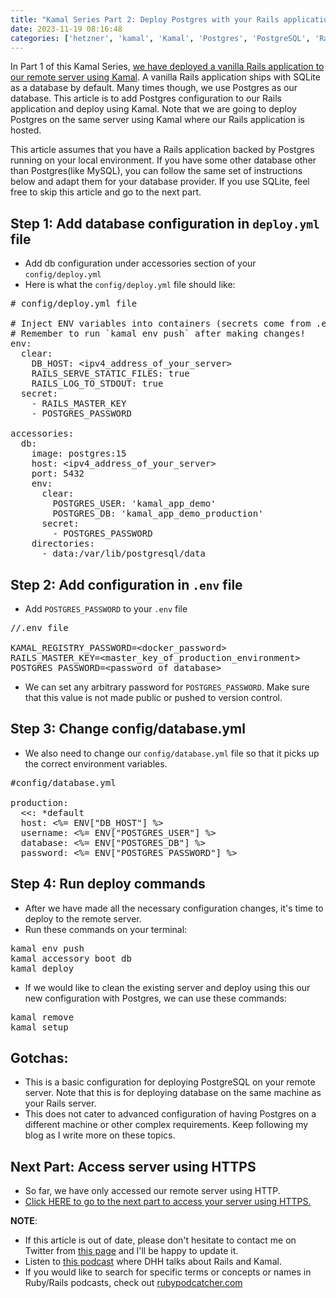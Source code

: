 ```yaml
---
title: "Kamal Series Part 2: Deploy Postgres with your Rails application"
date: 2023-11-19 08:16:48
categories: ['hetzner', 'kamal', 'Kamal', 'Postgres', 'PostgreSQL', 'Rails', 'Rails', 'Ruby', 'ruby on rails', 'RubyOnRails']
---
```


<!-- wp:paragraph -->
<p class="">In Part 1 of this Kamal Series, <a href="https://joshio1.blog/basic-guide-to-deploy-a-rails-7-application-using-kamal-on-hetzner-cloud/">we have deployed a vanilla Rails application to our remote server using Kamal</a>. A vanilla Rails application ships with SQLite as a database by default. Many times though, we use Postgres as our database. This article is to add Postgres configuration to our Rails application and deploy using Kamal. Note that we are going to deploy Postgres on the same server using Kamal where our Rails application is hosted.</p>
<!-- /wp:paragraph -->

<!-- wp:paragraph -->
<p class="">This article assumes that you have a Rails application backed by Postgres running on your local environment. If you have some other database other than Postgres(like MySQL), you can follow the same set of instructions below and adapt them for your database provider. If you use SQLite, feel free to skip this article and go to the next part.</p>
<!-- /wp:paragraph -->

<!-- wp:heading -->
<h2 class="wp-block-heading">Step 1: Add database configuration in <code>deploy.yml</code> file</h2>
<!-- /wp:heading -->

<!-- wp:list -->
<ul class=""><!-- wp:list-item -->
<li class="">Add db configuration under accessories section of your <code>config/deploy.yml</code></li>
<!-- /wp:list-item -->

<!-- wp:list-item -->
<li class="">Here is what the <code>config/deploy.yml</code> file should like: </li>
<!-- /wp:list-item --></ul>
<!-- /wp:list -->

<!-- wp:syntaxhighlighter/code {"language":"yaml"} -->
<pre class="wp-block-syntaxhighlighter-code"># config/deploy.yml file

# Inject ENV variables into containers (secrets come from .env).
# Remember to run `kamal env push` after making changes!
env:
  clear:
    DB_HOST: &lt;ipv4_address_of_your_server>
    RAILS_SERVE_STATIC_FILES: true
    RAILS_LOG_TO_STDOUT: true
  secret:
    - RAILS_MASTER_KEY
    - POSTGRES_PASSWORD

accessories:  
  db:
    image: postgres:15
    host: &lt;ipv4_address_of_your_server>
    port: 5432
    env:
      clear:
        POSTGRES_USER: 'kamal_app_demo'
        POSTGRES_DB: 'kamal_app_demo_production'
      secret:
        - POSTGRES_PASSWORD
    directories:
      - data:/var/lib/postgresql/data</pre>
<!-- /wp:syntaxhighlighter/code -->

<!-- wp:heading -->
<h2 class="wp-block-heading">Step 2: Add configuration in <code>.env</code> file</h2>
<!-- /wp:heading -->

<!-- wp:list -->
<ul class=""><!-- wp:list-item -->
<li class="">Add <code>POSTGRES_PASSWORD</code> to your <code>.env</code> file</li>
<!-- /wp:list-item --></ul>
<!-- /wp:list -->

<!-- wp:syntaxhighlighter/code {"language":"bash"} -->
<pre class="wp-block-syntaxhighlighter-code">//.env file

KAMAL_REGISTRY_PASSWORD=&lt;docker_password>
RAILS_MASTER_KEY=&lt;master_key_of_production_environment>
POSTGRES_PASSWORD=&lt;password_of_database></pre>
<!-- /wp:syntaxhighlighter/code -->

<!-- wp:list -->
<ul class=""><!-- wp:list-item -->
<li class="">We can set any arbitrary password for <code>POSTGRES_PASSWORD</code>. Make sure that this value is not made public or pushed to version control.</li>
<!-- /wp:list-item --></ul>
<!-- /wp:list -->

<!-- wp:heading -->
<h2 class="wp-block-heading">Step 3: Change config/database.yml</h2>
<!-- /wp:heading -->

<!-- wp:list -->
<ul class=""><!-- wp:list-item -->
<li class="">We also need to change our <code>config/database.yml</code> file so that it picks up the correct environment variables. </li>
<!-- /wp:list-item --></ul>
<!-- /wp:list -->

<!-- wp:syntaxhighlighter/code -->
<pre class="wp-block-syntaxhighlighter-code">#config/database.yml

production:
  &lt;&lt;: *default
  host: &lt;%= ENV["DB_HOST"] %>
  username: &lt;%= ENV["POSTGRES_USER"] %>
  database: &lt;%= ENV["POSTGRES_DB"] %>
  password: &lt;%= ENV["POSTGRES_PASSWORD"] %></pre>
<!-- /wp:syntaxhighlighter/code -->

<!-- wp:heading -->
<h2 class="wp-block-heading">Step 4: Run deploy commands</h2>
<!-- /wp:heading -->

<!-- wp:list -->
<ul class=""><!-- wp:list-item -->
<li class="">After we have made all the necessary configuration changes, it's time to deploy to the remote server.</li>
<!-- /wp:list-item -->

<!-- wp:list-item -->
<li class="">Run these commands on your terminal:</li>
<!-- /wp:list-item --></ul>
<!-- /wp:list -->

<!-- wp:syntaxhighlighter/code -->
<pre class="wp-block-syntaxhighlighter-code">kamal env push
kamal accessory boot db
kamal deploy</pre>
<!-- /wp:syntaxhighlighter/code -->

<!-- wp:list -->
<ul class=""><!-- wp:list-item -->
<li class="">If we would like to clean the existing server and deploy using this our new configuration with Postgres, we can use these commands:</li>
<!-- /wp:list-item --></ul>
<!-- /wp:list -->

<!-- wp:syntaxhighlighter/code -->
<pre class="wp-block-syntaxhighlighter-code">kamal remove
kamal setup</pre>
<!-- /wp:syntaxhighlighter/code -->

<!-- wp:heading -->
<h2 class="wp-block-heading">Gotchas:</h2>
<!-- /wp:heading -->

<!-- wp:list -->
<ul class=""><!-- wp:list-item -->
<li class="">This is a basic configuration for deploying PostgreSQL on your remote server. Note that this is for deploying database on the same machine as your Rails server. </li>
<!-- /wp:list-item -->

<!-- wp:list-item -->
<li class="">This does not cater to advanced configuration of having Postgres on a different machine or other complex requirements. Keep following my blog as I write more on these topics.</li>
<!-- /wp:list-item --></ul>
<!-- /wp:list -->

<!-- wp:heading -->
<h2 class="wp-block-heading">Next Part: Access server using HTTPS</h2>
<!-- /wp:heading -->

<!-- wp:list -->
<ul class=""><!-- wp:list-item -->
<li class="">So far, we have only accessed our remote server using HTTP.</li>
<!-- /wp:list-item -->

<!-- wp:list-item -->
<li class=""><a href="https://joshio1.blog/how-to-enable-https-on-rails-application-deployed-using-kamal/">Click HERE to go to the next part to access your server using HTTPS.</a></li>
<!-- /wp:list-item --></ul>
<!-- /wp:list -->

<!-- wp:paragraph -->
<p class=""></p>
<!-- /wp:paragraph -->

<!-- wp:paragraph -->
<p class=""><strong>NOTE</strong>:</p>
<!-- /wp:paragraph -->

<!-- wp:list -->
<ul class=""><!-- wp:list-item -->
<li class="">If this article is out of date, please don't hesitate to contact me on Twitter from <a href="https://joshio1.blog/about-me/">this page</a> and I'll be happy to update it.</li>
<!-- /wp:list-item -->

<!-- wp:list-item -->
<li class="">Listen to <a href="https://podcasts.apple.com/ee/podcast/012-dhh-joins-the-show-to-talk-rails-8-delegated/id1677373826?i=1000626547784">this podcast</a> where DHH talks about Rails and Kamal.</li>
<!-- /wp:list-item -->

<!-- wp:list-item -->
<li class="">If you would like to search for specific terms or concepts or names in Ruby/Rails podcasts, check out <a href="https://rubypodcatcher.com/">rubypodcatcher.com</a></li>
<!-- /wp:list-item --></ul>
<!-- /wp:list -->
